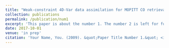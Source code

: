 ```yaml
---
title: "Weak-constraint 4D-Var data assimilation for MOPITT CO retrievals using GEOS-Chem"
collection: publications
permalink: /publication/num1
excerpt: 'This paper is about the number 1. The number 2 is left for future work.'
date: 2017-10-01
venue: 'in prep'
citation: 'Your Name, You. (2009). &quot;Paper Title Number 1.&quot; <i>Journal 1</i>. 1(1).'
---
```

